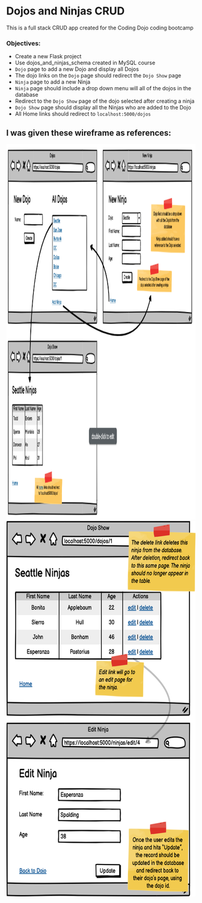 # Dojos and Ninjas CRUD
This is a full stack CRUD app created for the Coding Dojo coding bootcamp
### Objectives:
* Create a new Flask project
* Use dojos_and_ninjas_schema created in MySQL course
* `Dojo` page to add a new Dojo and display all Dojos
* The dojo links on the `Dojo` page should redirect the `Dojo Show` page
* `Ninja` page to add a new Ninja
* `Ninja` page should include a drop down menu will all of the dojos in the database
* Redirect to the `Dojo Show` page of the dojo selected after creating a ninja
* `Dojo Show` page should display all the Ninjas who are added to the Dojo
* All Home links should redirect to `localhost:5000/dojos`

## I was given these wireframe as references:
<img src='flask_app/static/ref.png' height='1000'>
<img src='flask_app/static/ref2.png' height='1000'>